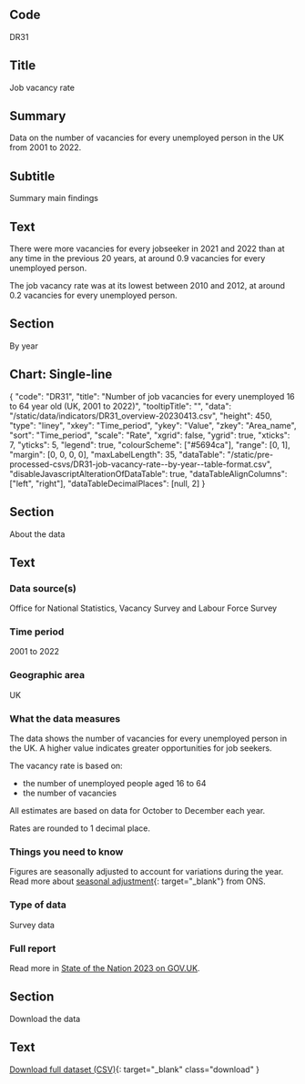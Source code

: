 ## Code
DR31

## Title
Job vacancy rate

## Summary
Data on the number of vacancies for every unemployed person in the UK from 2001 to 2022.

## Subtitle
Summary main findings

## Text
There were more vacancies for every jobseeker in 2021 and 2022 than at any time in the previous 20 years,
at around 0.9 vacancies for every unemployed person.

The job vacancy rate was at its lowest between 2010 and 2012, at around 0.2 vacancies for every unemployed person.

## Section
By year

## Chart: Single-line
{
    "code": "DR31",
    "title": "Number of job vacancies for every unemployed 16 to 64 year old (UK, 2001 to 2022)",
    "tooltipTitle": "",
    "data": "/static/data/indicators/DR31_overview-20230413.csv",
    "height": 450,
    "type": "liney",
    "xkey": "Time_period",
    "ykey": "Value",
    "zkey": "Area_name",
    "sort": "Time_period",
    "scale": "Rate",
    "xgrid": false,
    "ygrid": true,
    "xticks": 7,
    "yticks": 5,
    "legend": true,
    "colourScheme": ["#5694ca"],
    "range": [0, 1],
    "margin": [0, 0, 0, 0],
    "maxLabelLength": 35,
    "dataTable": "/static/pre-processed-csvs/DR31-job-vacancy-rate--by-year--table-format.csv",
    "disableJavascriptAlterationOfDataTable": true,
    "dataTableAlignColumns": ["left", "right"],
    "dataTableDecimalPlaces": [null, 2]
}

## Section
About the data

## Text
### Data source(s)
Office for National Statistics, Vacancy Survey and Labour Force Survey

### Time period
2001 to 2022

### Geographic area
UK

### What the data measures
The data shows the number of vacancies for every unemployed person in the UK.
A higher value indicates greater opportunities for job seekers.

The vacancy rate is based on:

* the number of unemployed people aged 16 to 64
* the number of vacancies

All estimates are based on data for October to December each year.

Rates are rounded to 1 decimal place.

### Things you need to know
Figures are seasonally adjusted to account for variations during the year. Read more about
[seasonal adjustment](https://www.ons.gov.uk/methodology/methodologytopicsandstatisticalconcepts/seasonaladjustment){: target="_blank"}
from ONS.

### Type of data
Survey data

### Full report
Read more in [State of the Nation 2023 on GOV.UK](https://www.gov.uk/government/publications/state-of-the-nation-2023-people-and-places).

## Section
Download the data

## Text
[Download full dataset (CSV)](/static/data/full-datasets/DR31-job-vacancy-rate--full-dataset.csv){: target="_blank" class="download" }
